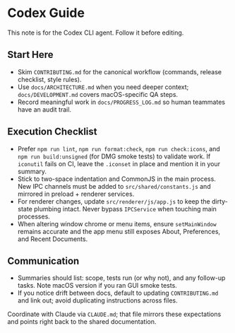 # Codex Guide

This note is for the Codex CLI agent. Follow it before editing.

## Start Here
- Skim `CONTRIBUTING.md` for the canonical workflow (commands, release checklist, style rules).
- Use `docs/ARCHITECTURE.md` when you need deeper context; `docs/DEVELOPMENT.md` covers macOS-specific QA steps.
- Record meaningful work in `docs/PROGRESS_LOG.md` so human teammates have an audit trail.

## Execution Checklist
- Prefer `npm run lint`, `npm run format:check`, `npm run check:icons`, and `npm run build:unsigned` (for DMG smoke tests) to validate work. If `iconutil` fails on CI, leave the `.iconset` in place and mention it in your summary.
- Stick to two-space indentation and CommonJS in the main process. New IPC channels must be added to `src/shared/constants.js` and mirrored in preload + renderer services.
- For renderer changes, update `src/renderer/js/app.js` to keep the dirty-state plumbing intact. Never bypass `IPCService` when touching main processes.
- When altering window chrome or menu items, ensure `setMainWindow` remains accurate and the app menu still exposes About, Preferences, and Recent Documents.

## Communication
- Summaries should list: scope, tests run (or why not), and any follow-up tasks. Note macOS version if you ran GUI smoke tests.
- If you notice drift between docs, default to updating `CONTRIBUTING.md` and link out; avoid duplicating instructions across files.

Coordinate with Claude via `CLAUDE.md`; that file mirrors these expectations and points right back to the shared documentation.
